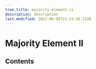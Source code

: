 ```yaml
---
tree_title: majority-element-ii
description: description
last_modified: 2022-06-09T21:23:28.2328
---
```


# Majority Element II

## Contents
